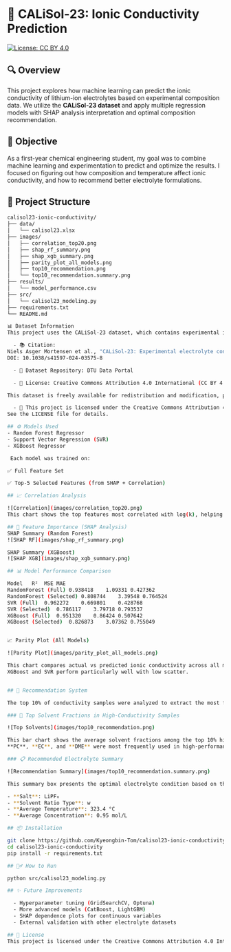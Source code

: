 # 🔋 CALiSol‑23: Ionic Conductivity Prediction

[![License: CC BY 4.0](https://img.shields.io/badge/License-CC%20BY%204.0-lightgrey.svg)](https://creativecommons.org/licenses/by/4.0/)

## 🔍 Overview
This project explores how machine learning can predict the ionic conductivity of lithium-ion electrolytes based on experimental composition data.
We utilize the **CALiSol‑23 dataset** and apply multiple regression models with SHAP analysis interpretation and optimal composition recommendation.

## 🎯 Objective
As a first-year chemical engineering student, my goal was to combine machine learning and experimentation to predict and optimize the results. 
I focused on figuring out how composition and temperature affect ionic conductivity, and how to recommend better electrolyte formulations.

## 📁 Project Structure

```bash
calisol23-ionic-conductivity/
├── data/
│   └── calisol23.xlsx
├── images/
│   ├── correlation_top20.png
│   ├── shap_rf_summary.png
│   ├── shap_xgb_summary.png
│   ├── parity_plot_all_models.png
│   ├── top10_recommendation.png
│   └── top10_recommendation.summary.png
├── results/
│   └── model_performance.csv
├── src/
│   └── calisol23_modeling.py
├── requirements.txt
└── README.md

📊 Dataset Information
This project uses the CALiSol‑23 dataset, which contains experimental ionic conductivity data for various lithium salt and solvent combinations.

  - 📚 Citation:
Niels Asger Mortensen et al., "CALiSol‑23: Experimental electrolyte conductivity data for various Li‑salts and solvent combinations", Scientific Data (2024)
DOI: 10.1038/s41597-024-03575-8

  - 📁 Dataset Repository: DTU Data Portal

  - 📄 License: Creative Commons Attribution 4.0 International (CC BY 4.0)

This dataset is freely available for redistribution and modification, provided that appropriate credit is given.

  - 📜 This project is licensed under the Creative Commons Attribution 4.0 International (CC BY 4.0).
See the LICENSE file for details.

## ⚙️ Models Used
- Random Forest Regressor
- Support Vector Regression (SVR)
- XGBoost Regressor

 Each model was trained on:

✅ Full Feature Set

✅ Top-5 Selected Features (from SHAP + Correlation)

## 📈 Correlation Analysis

![Correlation](images/correlation_top20.png)
This chart shows the top features most correlated with log(k), helping guide feature selection and model interpretation.

## 🔬 Feature Importance (SHAP Analysis)
SHAP Summary (Random Forest)
![SHAP RF](images/shap_rf_summary.png)

SHAP Summary (XGBoost)
![SHAP XGB](images/shap_xgb_summary.png)

## 📊 Model Performance Comparison

Model	R²	MSE	MAE
RandomForest (Full)	0.938418	1.09331	0.427362
RandomForest (Selected)	0.808744	3.39548	0.764524
SVR (Full)	0.962272	0.669801	0.428768
SVR (Selected)	0.786117	3.79718	0.793537
XGBoost (Full)	0.951320	0.86424	0.507642
XGBoost (Selected)	0.826873	3.07362	0.755049


📈 Parity Plot (All Models)

![Parity Plot](images/parity_plot_all_models.png)

This chart compares actual vs predicted ionic conductivity across all models.
XGBoost and SVR perform particularly well with low scatter.


## 🧪 Recommendation System

The top 10% of conductivity samples were analyzed to extract the most frequent composition patterns and optimal conditions.

### 🧪 Top Solvent Fractions in High-Conductivity Samples

![Top Solvents](images/top10_recommendation.png)

This bar chart shows the average solvent fractions among the top 10% highest conductivity samples.  
**PC**, **EC**, and **DME** were most frequently used in high-performance compositions.

### 📋 Recommended Electrolyte Summary

![Recommendation Summary](images/top10_recommendation.summary.png)

This summary box presents the optimal electrolyte condition based on the top-performing 10% samples:

- **Salt**: LiPF₆  
- **Solvent Ratio Type**: w  
- **Average Temperature**: 323.4 °C  
- **Average Concentration**: 0.95 mol/L

## 📦 Installation

git clone https://github.com/Kyeongbin-Tom/calisol23-ionic-conductivity.git
cd calisol23-ionic-conductivity
pip install -r requirements.txt

## 🏃‍♂️ How to Run

python src/calisol23_modeling.py

## ✨ Future Improvements

  - Hyperparameter tuning (GridSearchCV, Optuna)
  - More advanced models (CatBoost, LightGBM)
  - SHAP dependence plots for continuous variables
  - External validation with other electrolyte datasets

## 📜 License
This project is licensed under the Creative Commons Attribution 4.0 International (CC BY 4.0).
